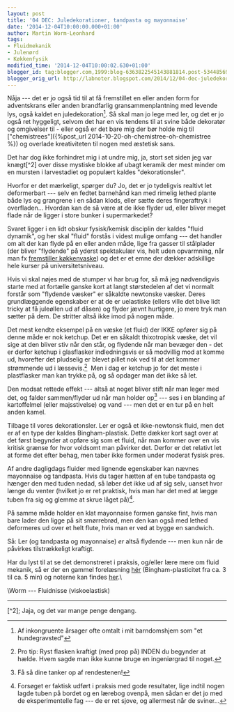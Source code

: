 ```yaml
---
layout: post
title: '04 DEC: Juledekorationer, tandpasta og mayonnaise'
date: '2014-12-04T10:00:00.000+01:00'
author: Martin Worm-Leonhard
tags:
- Fluidmekanik
- Julenørd
- Køkkenfysik
modified_time: '2014-12-04T10:00:02.630+01:00'
blogger_id: tag:blogger.com,1999:blog-6363822545143881814.post-5344856906662697674
blogger_orig_url: http://labnoter.blogspot.com/2014/12/04-dec-juledekorationer-tandpasta-og.html
---
```


Nåja --- det er jo også tid til at få fremstillet en eller anden form for
adventskrans eller anden brandfarlig gransammenplantning med levende
lys, også kaldet en juledekoration[^1]. Så skal man jo lege med ler, og
det er jo også ret hyggeligt, selvom det har en vis tendens til at svine
både dekoratør og omgivelser til - eller også er det bare mig der bør
holde mig til
["chemistrees"]({%post_url 2014-10-20-oh-chemistree-oh-chemistree %}) og
overlade kreativiteten til nogen med æstetisk sans.

Det har dog ikke forhindret mig i at undre mig, ja, stort set siden jeg
var knægt[^2] over disse mystiske blokke af ubagt keramik der mest
minder om en mursten i larvestadiet og populært kaldes
"dekorationsler".

Hvorfor er det mærkeligt, spørger du? Jo, det er jo tydeligvis realtivt
let deformerbart --- selv en fedtet barnehånd kan med rimelig lethed
plante både lys og grangrene i en sådan klods, eller sætte deres
fingeraftryk i overfladen... Hvordan kan de så være at de ikke flyder
ud, eller bliver meget flade når de ligger i store bunker i
supermarkedet?

Svaret ligger i en lidt obskur fysisk/kemisk disciplin der kaldes "fluid
dynamik", og her skal "fluid" forstås i videst mulige omfang --- det
handler om alt der kan flyde på en eller anden måde, lige fra gasser til
stålplader (der bliver "flydende" på yderst spektakulær vis, helt uden
opvarmning, når man fx [fremstiller
køkkenvaske](https://www.youtube.com/watch?v=pUhvUqMHCvg)) og det er et
emne der dækker adskillige hele kurser på universitetsniveau.

Hvis vi skal nøjes med de stumper vi har brug for, så må jeg nødvendigvis
starte med at fortælle ganske kort at langt størstedelen af det vi
normalt forstår som "flydende væsker" er såkaldte newtonske væsker.
Deres grundlæggende egenskaber er at de er uelastiske (ellers ville det
blive lidt tricky at få juleøllen ud af dåsen) og flyder jævnt
hurtigere, jo mere tryk man sætter på dem. De stritter altså ikke imod
på nogen måde.

Det mest kendte eksempel på en væske (et fluid) der IKKE opfører sig på
denne måde er nok ketchup. Det er en såkaldt thixotropisk væske, det vil
sige at den bliver stiv når den står, og flydende når man bevæger den -
det er derfor ketchup i glasflasker indledningsvis er så modvillig mod
at komme ud, hvorefter det pludselig er blevet pillet nok ved til at det
kommer strømmende ud i læssevis.[^3]  Men i dag er ketchup jo for det
meste i plastflasker man kan trykke på, og så opdager man det ikke så
let.

Den modsat rettede effekt --- altså at noget bliver stift når man leger
med det, og falder sammen/flyder ud når man holder op[^4] --- ses i en
blanding af kartoffelmel (eller majsstivelse) og vand --- men det er en
tur på en helt anden kamel.

Tilbage til vores dekorationsler. Ler er også et ikke-newtonsk fluid,
men det er af en type der kaldes Bingham-plastisk. Dette dækker kort
sagt over at det først begynder at opføre sig som et fluid, når man
kommer over en vis kritisk grænse for hvor voldsomt man påvirker det.
Derfor er det relativt let at forme det efter behag, men taber ikke
formen under moderat fysisk pres.

Af andre dagligdags fluider med lignende egenskaber kan nævnes
mayonnaise og tandpasta. Hvis du tager hætten af en tube tandpasta og
hænger den med tuden nedad, så løber det ikke ud af sig selv, uanset
hvor længe du venter (hvilket jo er ret praktisk, hvis man har det med
at lægge tuben fra sig og glemme at skrue låget på)[^5].

På samme måde holder en klat mayonnaise formen ganske fint, hvis man
bare lader den ligge på sit smørrebrød, men den kan også med lethed
deformeres ud over et helt flute, hvis man er ved at bygge en sandwich.

Så: Ler (og tandpasta og mayonnaise) *er* altså flydende --- men kun når
de påvirkes tilstrækkeligt kraftigt.

Har du lyst til at se det demonstreret i praksis, og/eller lære mere om
fluid mekanik, så er der en gammel forelæsning
[hér](https://www.youtube.com/watch?v=Ol6bBB3zuGc) (Bingham-plasticitet
fra ca. 3 til ca. 5 min) og noterne kan findes
[her](http://web.mit.edu/hml/ncfmf/03RBF.pdf).\

\\Worm --- Fluidnisse (viskoelastisk)

------------------------------------------------------------------------

[^1]: Af inkongruente årsager ofte omtalt i mit barndomshjem som "et
    hundegravsted"

[^2]; Jaja, og det var mange penge dengang.

[^3]: Pro tip: Ryst flasken kraftigt (med prop på) INDEN du begynder at
    hælde. Hvem sagde man ikke kunne bruge en ingeniørgrad til noget.

[^4]: Få så dine tanker op af rendestenen!

[^5]: Forsøget er faktisk udført i praksis med gode resultater, lige
    indtil nogen lagde tuben på bordet og en lærebog ovenpå, men sådan er
    det jo med de eksperimentelle fag --- de er ret sjove, og allermest når de
    sviner...
